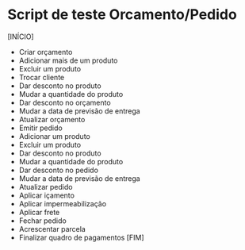 # Script de teste Orcamento/Pedido


[INÍCIO]
- Criar orçamento
- Adicionar mais de um produto
- Excluir um produto
- Trocar cliente
- Dar desconto no produto
- Mudar a quantidade do produto
- Dar desconto no orçamento
- Mudar a data de previsão de entrega
- Atualizar orçamento
- Emitir pedido
- Adicionar um produto
- Excluir um produto
- Dar desconto no produto
- Mudar a quantidade do produto
- Dar desconto no pedido
- Mudar a data de previsão de entrega
- Atualizar pedido
- Aplicar içamento
- Aplicar impermeabilização
- Aplicar frete
- Fechar pedido
- Acrescentar parcela
- Finalizar quadro de pagamentos
[FIM]